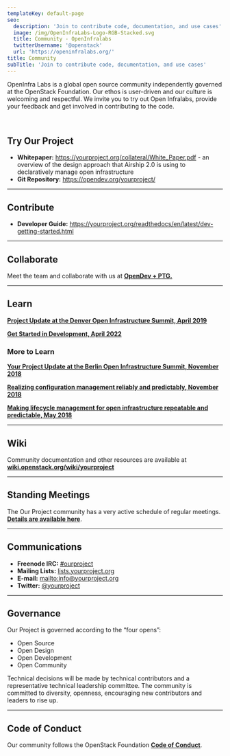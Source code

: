 ```yaml
---
templateKey: default-page
seo:
  description: 'Join to contribute code, documentation, and use cases'
  image: /img/OpenInfraLabs-Logo-RGB-Stacked.svg
  title: Community - OpenInfralabs
  twitterUsername: '@openstack'
  url: 'https://openinfralabs.org/'
title: Community
subTitle: 'Join to contribute code, documentation, and use cases'
---
```

OpenInfra Labs is a global open source community independently governed at the OpenStack Foundation. Our ethos is user-driven and our culture is welcoming and respectful. We invite you to try out Open Infralabs, provide your feedback and get involved in contributing to the code.   

<br>

## Try Our Project

* **Whitepaper:** <https://yourproject.org/collateral/White_Paper.pdf> - an overview of the design approach that Airship 2.0 is using to declaratively manage open infrastructure
* **Git Repository:** <https://opendev.org/yourproject/>

- - -

## Contribute

* **Developer Guide:** <https://yourproject.org/readthedocs/en/latest/dev-getting-started.html>

- - -

## Collaborate

Meet the team and collaborate with us at [**OpenDev + PTG.**](https://www.openstack.org/events/opendev-ptg-2020/)

- - -

## Learn

[**Project Update at the Denver Open Infrastructure Summit, April 2019**](https://www.openstack.org/videos/summits/denver-2019/airship-project-update-1)

[**Get Started in Development, April 2022**](https://www.openstack.org/videos/summits/denver-2019/airskiff-your-on-ramp-to-airship-development)

### More to Learn

[**Your Project Update at the Berlin Open Infrastructure Summit, November 2018**](https://www.openstack.org/videos/summits/berlin-2018/airship-project-update)

[**Realizing configuration management reliably and predictably, November 2018**](https://www.openstack.org/videos/summits/berlin-2018/airship-deckhand-realizing-configuration-management-reliably-and-predictably)

[**Making lifecycle management for open infrastructure repeatable and predictable, May 2018**](https://www.openstack.org/videos/summits/vancouver-2018/airship-making-lifecycle-management-for-open-infrastructure-repeatable-and-predictable)

- - -

## Wiki

Community documentation and other resources are available at [**wiki.openstack.org/wiki/yourproject**](//wiki.openstack.org/wiki/yourproject)

- - -

## Standing Meetings

The Our Project community has a very active schedule of regular meetings. [**Details are available here**](https://wiki.openstack.org/wiki/Airship#Get_in_Touch).

- - -

## Communications

* **Freenode IRC:** [\#ourproject](https://wiki.openstack.org/wiki/yourproject#Get_in_Touch)
* **Mailing Lists:** [lists.yourproject.org](http://lists.yourproject.org/cgi-bin/mailman/listinfo)
* **E-mail:** <mailto:info@yourproject.org>
* **Twitter:** [@yourproject](//twitter.com/yourproject)

- - -

## Governance

Our Project is governed according to the “four opens”:

* Open Source
* Open Design
* Open Development
* Open Community

Technical decisions will be made by technical contributors and a representative technical leadership committee. The community is committed to diversity, openness, encouraging new contributors and leaders to rise up.

- - -

## Code of Conduct

Our community follows the OpenStack Foundation [**Code of Conduct**](https://www.openstack.org/legal/community-code-of-conduct/).
